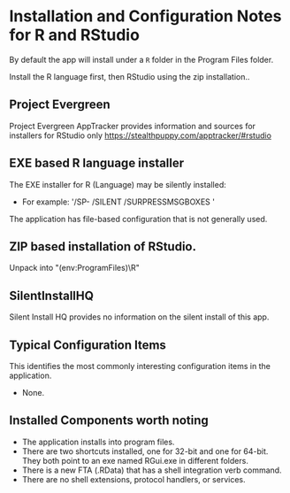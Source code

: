# Installation and Configuration Notes for R and RStudio

By default the app will install under a `R` folder in the Program Files folder.

Install the R language first, then RStudio using the zip installation..

## Project Evergreen
Project Evergreen AppTracker provides information and sources for installers for RStudio only https://stealthpuppy.com/apptracker/#rstudio

## EXE based R language installer

The EXE installer for R (Language) may be silently installed:
 * For example: '/SP- /SILENT /SURPRESSMSGBOXES '

The application has file-based configuration that is not generally used.

##  ZIP based installation of RStudio.
Unpack into "$($env:ProgramFiles)\R"

## SilentInstallHQ

Silent Install HQ provides no information on the silent install of this app.

## Typical Configuration Items 

This identifies the most commonly interesting configuration items in the application.

* None.

## Installed Components worth noting
 
* The application installs into program files.
* There are two shortcuts installed, one for 32-bit and one for 64-bit. They both point to an exe named RGui.exe in different folders.
* There is a new FTA (.RData) that has a shell integration verb command.
* There are no shell extensions, protocol handlers, or services.
